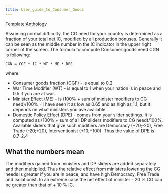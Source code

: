```yaml
---
title: User_guide_to_Consumer_Goods
---
```



[Template:Anthology](/wiki/index.php?title=Template:Anthology&action=edit&redlink=1 "Template:Anthology (page does not exist)")

Assuming normal difficulty, the CG need for your country is determined
as a fraction of your total net IC, modified by all production bonuses.
Generally it can be seen as the middle number in the IC indicator in the
upper right corner of the screen. The formula to compute Consumer goods
need CGN is following:

    CGN = CGF * IC * WT * ME * DPE

where

-   Consumer goods fraction (CGF) - is equal to 0.2
-   War Time Modifier (WT) - is equal to 1 when your nation is in peace
    and 0.5 if you are at war.
-   Minister Effect (ME) - is (100% + sum of minister modifiers to CG
    need)/100% - I have seen it as low as 0.65 and as high as 1.1, but
    it depends on what ministers you ave available.
-   Domestic Policy Effect (DPE) - comes from your slider settings. It
    is computed as (100% + sum of all DP sliders modifiers to CG
    need)/100%. Available sliders that give such modifiers are Democracy
    (+20;-20), Free Trade (-20;+20), Interventionist (+10;+100). Thus
    the value of DPE is 0.7-2.4

##  What the numbers mean 

The modifiers gained from ministers and DP sliders are added separately
and then multiplied. Thus the relative effect from ministers lowering
the CG needs is greater if you are in peace, and have high Democracy,
Free Trade and Isolationist. In an extreme case the net effect of
minister - 20 % CG can be greater than that of + 10 % IC.
